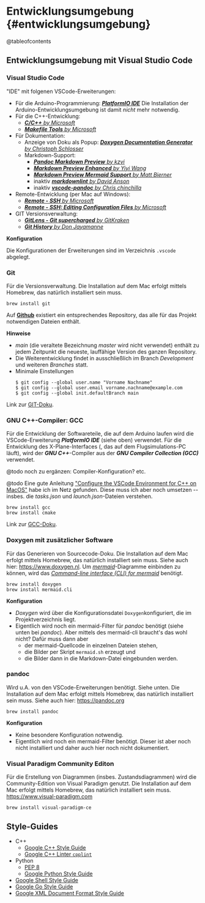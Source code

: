 # Entwicklungsumgebung {#entwicklungsumgebung}

@tableofcontents

## Entwicklungsumgebung mit Visual Studio Code
### Visual Studio Code
"IDE" mit folgenen VSCode-Erweiterungen:

* Für die Arduino-Programmierung: [***PlatformIO IDE***][vsc-01]
  Die Installation der Arduino-Entwicklungsumgebung ist damit *nicht* mehr notwendig.
* Für die C++-Entwicklung:
  * [***C/C++** by Microsoft*][vsc-02]
  * [***Makefile Tools** by Microsoft*][vsc-03]
* Für Dokumentation:
  * Anzeige von Doku als Popup: [***Doxygen Documentation Generator** by Christoph Schlosser*][vsc-04]
  * Markdown-Support:
    * [***Pandoc Markdown Preview** by kzvi*][vsc-05]
    * [***Markdown Preview Enhanced** by Yiyi Wang*][vsc-06]
    * [***Markdown Preview Mermaid Support** by Matt Bierner*][vsc-07]
    * inaktiv [***markdownlint** by David Anson*][vsc-08]
    * inaktiv [***vscode-pandoc** by Chris chinchilla*][vsc-09]
* Remote-Entwicklung (per Mac auf Windows):
  * [***Remote - SSH** by Microsoft*][vsc-10]
  * [***Remote - SSH: Editing Configuration Files** by Microsoft*][vsc-11]
* GIT Versionsverwaltung:
  * [***GitLens - Git supercharged** by GitKraken*][vsc-12]
  * [***Git History** by Don Jayamanne*][vsc-13]

**Konfiguration**

Die Konfigurationen der Erweiterungen sind im Verzeichnis `.vscode` abgelegt.

[vsc-01]: (https://docs.platformio.org/en/latest/) "PlatformIO IDE  auf dem Visual Studio Marketplace"
[vsc-02]: (https://marketplace.visualstudio.com/items?itemName=ms-vscode.cpptools) "C/C++ auf dem Visual Studio Marketplace"
[vsc-03]: (https://marketplace.visualstudio.com/items?itemName=ms-vscode.makefile-tools) "Makefile Tools auf dem Visual Studio Marketplace"
[vsc-04]: (https://www.doxygen.nl) "Doxygen-Webseite"
[vsc-05]: (https://github.com/kzvi/vsc-pandoc-markdown-preview) "Pandoc Markdown Preview auf Github"
[vsc-06]: (https://github.com/shd101wyy/markdown-preview-enhanced) "Markdown preview enhanced auf github.com"
[vsc-07]: (https://marketplace.visualstudio.com/items?itemName=bierner.markdown-mermaid) "Markdown Preview Mermaid Support auf github.com"
[vsc-08]: (https://marketplace.visualstudio.com/items?itemName=DavidAnson.vscode-markdownlint) "markdownlint auf dem Visual Studio Marketplace"
[vsc-09]: (https://marketplace.visualstudio.com/items?itemName=ChrisChinchilla.vscode-pandoc) "vscode-pandoc auf dem Visual Studio Marketplace"
[vsc-10]: (https://marketplace.visualstudio.com/items?itemName=ms-vscode-remote.remote-ssh) "Remote-SSH auf dem Visual Studio Marketplace"
[vsc-11]: (https://marketplace.visualstudio.com/items?itemName=ms-vscode-remote.remote-ssh-edit) "Remote-SSH: Editing Configuration Files auf dem Visual Studio Marketplace"
[vsc-12]: (https://marketplace.visualstudio.com/items?itemName=eamodio.gitlens) "Gitlens - GIT supercharged auf dem Visual Studio Marketplace"
[vsc-13]: (https://marketplace.visualstudio.com/items?itemName=donjayamanne.githistory) "Git History auf dem Visual Studio Marketplace"

### Git

Für die Versionsverwaltung. Die Installation auf dem Mac erfolgt mittels Homebrew, das natürlich installiert sein muss.
```shell
brew install git
```

Auf [**Github**](https://github.com/CHarraeus) existiert ein entsprechendes Repository, das alle für das Projekt notwendigen Dateien enthält.

**Hinweise**

* *main* (die veraltete Bezeichnung *master* wird nicht verwendet) enthält zu jedem Zeitpunkt die neueste, lauffähige Version des ganzen Repository.
* Die Weiterentwicklung findet in ausschließlich im Branch *Development* und weiteren *Branches* statt.
* Minimale Einstellungen
  ```console
  $ git config --global user.name "Vorname Nachname"
  $ git config --global user.email vorname.nachname@example.com
  $ git config --global init.defaultBranch main
  ```

Link zur [GIT-Doku](https://git-scm.com/book/de/v2).

### GNU C++-Compiler: GCC

Für die Entwicklung der Softwareteile, die auf dem Arduino laufen wird die VSCode-Erweiterung ***PlatformIO IDE*** (siehe oben) verwendet. Für die Entwicklung des X-Plane-Interfaces (, das auf dem Flugsimulations-PC läuft), wird der ***GNU C++***-Compiler aus der ***GNU Compiler Collection (GCC)*** verwendet.

@todo noch zu ergänzen: Compiler-Konfiguration? etc.

@todo Eine gute Anleitung ["Configure the VSCode Environment for C++ on MacOS"][gcc-01] habe ich im Netz gefunden. Diese muss ich aber noch umsetzen -- insbes. die *tasks.json* und *launch.json*-Dateien verstehen.

```shell
brew install gcc
brew install cmake
```

Link zur [GCC-Doku][gcc-02].

[gcc-01]: (https://wrayx.uk/posts/configure-vscode-env-for-cpp-on-macos/)
[gcc-02]: (https://gcc.gnu.org/onlinedocs/)

### Doxygen mit zusätzlicher Software
Für das Generieren von Sourcecode-Doku. Die Installation auf dem Mac erfolgt mittels Homebrew, das natürlich installiert sein muss. Siehe auch hier: https://www.doxygen.nl.
Um [*mermaid*][mermaid]-Diagramme einbinden zu können, wird das [*Command-line interface (CLI) for mermaid*][mermaid-cli] benötigt.

```shell
brew install doxygen
brew install mermaid.cli
```

[mermaid]: https://github.com/mermaid-js/mermaid "mermaid auf github.com"
[mermaid-cli]: https://github.com/mermaid-js/mermaid-cli "mermaid-cli auf github.com"

**Konfiguration**

* *Doxygen* wird über die Konfigurationsdatei `Doxygen`konfiguriert, die im Projektverzeichnis liegt.
* Eigentlich wird noch ein mermaid-Filter für *pandoc* benötigt (siehe unten bei *pandoc*). Aber mittels des mermaid-cli braucht's das wohl nicht? Dafür muss dann aber
  * der mermaid-Quellcode in einzelnen Dateien stehen,
  * die Bilder per Skript `mermaid.sh` erzeugt und
  * die Bilder dann in die Markdown-Datei eingebunden werden.

### pandoc

Wird u.A. von den VSCode-Erweiterungen benötigt. Siehe unten. Die Installation auf dem Mac erfolgt mittels Homebrew, das natürlich installiert sein muss. Siehe auch hier: https://pandoc.org
```shell
brew install pandoc
```

**Konfiguration**

* Keine besondere Konfiguration notwendig.
* Eigentlich wird noch ein mermaid-Filter benötigt. Dieser ist aber noch nicht installiert und daher auch hier noch nicht dokumentiert.

### Visual Paradigm Community Editon

Für die Erstellung von Diagrammen (insbes. Zustandsdiagrammen) wird die Community-Edition von Visual Paradigm genutzt. Die Installation auf dem Mac erfolgt mittels Homebrew, das natürlich installiert sein muss. https://www.visual-paradigm.com
```shell
brew install visual-paradigm-ce
```

## Style-Guides

* C++
  * [Google C++ Style Guide][stg-01]
  * [Google C++ Linter `cpplint`][stg-02]
* Python
  * [PEP 8][stg-03]
  * [Google Python Style Guide][stg-04]
* [Google Shell Style Guide][stg-05]
* [Google Go Style Guide][stg-06]
* [Google XML Document Format Style Guide][stg-07]

[stg-01]: https://google.github.io/styleguide/cppguide.html
[stg-02]: https://google.github.io/styleguide/xmlstyle.html
[stg-03]: https://www.python.org/dev/peps/pep-0008/
[stg-04]: https://google.github.io/styleguide/pyguide.html
[stg-05]: https://google.github.io/styleguide/shell.xml
[stg-06]: https://google.github.io/styleguide/go/
[stg-07]: https://google.github.io/styleguide/xmlstyle.html
